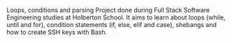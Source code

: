 Loops, conditions and parsing Project done during Full Stack Software Engineering studies at Holberton School. It aims to learn about loops (while, until and for), condition statements (if, else, elif and case), shebangs and how to create SSH keys with Bash.

